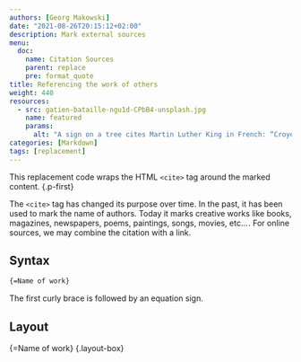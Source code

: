 ```yaml
---
authors: [Georg Makowski]
date: "2021-08-26T20:15:12+02:00"
description: Mark external sources 
menu:
  doc:
    name: Citation Sources
    parent: replace
    pre: format_quote
title: Referencing the work of others
weight: 440
resources: 
  - src: gatien-bataille-ngu1d-CPbB4-unsplash.jpg
    name: featured
    params:
      alt: "A sign on a tree cites Martin Luther King in French: “Croyez en vos rêves et ils se réaliseront peut-être. Croyez en vous et ils se réaliseron sûrement.”"
categories: [Markdown]
tags: [replacement] 
---
```


This replacement code wraps the HTML `<cite>` tag around the marked content.
{.p-first}
<!--more-->

The `<cite>` tag has changed its purpose over time. In the past, it has been used to mark the name of authors. Today it marks creative works like books, magazines, newspapers, poems, paintings, songs, movies, etc…&hairsp;. For online sources, we may combine the citation with a link.

## Syntax

```md {.left-inside}
{‍=Name of work} 
```

The first curly brace is followed by an equation sign.

## Layout

{=Name of work}
{.layout-box}
